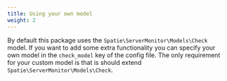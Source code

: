 ```yaml
---
title: Using your own model
weight: 2
---
```


By default this package uses the `Spatie\ServerMonitor\Models\Check` model. If you want to add some extra functionality you can specify your own model in the `check_model` key of the config file. The only requirement for your custom model is that is should extend `Spatie\ServerMonitor\Models\Check`.

